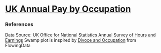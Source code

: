 # [UK Annual Pay by Occupation](https://zhenmao.github.io/uk-annual-pay-by-occupation/)

### References
Data Source: [UK Office for National Statistics Annual Survey of Hours and Earnings](https://www.ons.gov.uk/employmentandlabourmarket/peopleinwork/earningsandworkinghours/bulletins/annualsurveyofhoursandearnings/2016provisionalresults/relateddata)
Swamp plot is inspired by [Divoce and Occupation](http://flowingdata.com/2017/07/25/divorce-and-occupation/) from FlowingData
